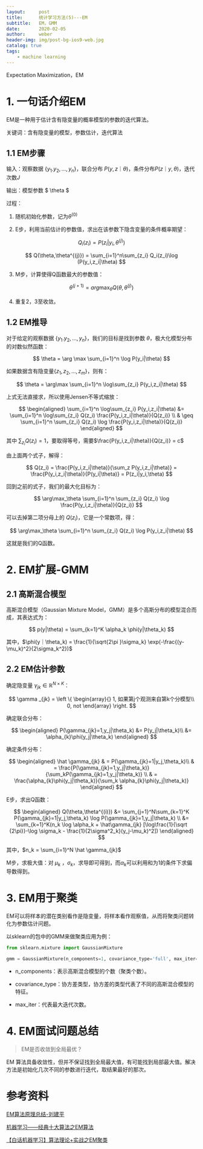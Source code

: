```yaml
---
layout:     post
title:      统计学习方法(5)---EM
subtitle:   EM，GMM
date:       2020-02-05
author:     weber
header-img: img/post-bg-ios9-web.jpg
catalog: true
tags:
    - machine learning
---
```


Expectation  Maximization，EM

# 1. 一句话介绍EM

EM是一种用于估计含有隐变量的概率模型的参数的迭代算法。

关键词：含有隐变量的模型，参数估计，迭代算法

## 1.1 EM步骤

输入：观察数据 $\{y_1.y_2,...,y_n\}$，联合分布 $P(y,z｜\theta)$，条件分布$P(z｜y,\theta)$，迭代次数$J$

输出：模型参数 $ \theta $

过程：

1. 随机初始化参数，记为$\theta^{(0)}$

2. E步，利用当前估计的参数值，求出在该参数下隐含变量的条件概率期望：

$$
Q_i(z_i) = P(z_i|y_i,\theta^{(j)})
$$

$$
Q(\theta,\theta^{(j)}) = \sum_{i=1}^n\sum_{z_i} Q_i(z_i)\log (P(y_i,z_i|\theta)
$$

3. M步，计算使得Q函数最大的参数值：	

$$
\theta^{(j+1)} = arg \max_{\theta} Q(\theta,\theta^{(j)})
$$

4. 重复2，3至收敛。

## 1.2 EM推导

对于给定的观察数据 $\{y_1.y_2,...,y_n\}$，我们的目标是找到参数 $\theta$，极大化模型分布的对数似然函数：

$$
\theta = \arg \max \sum_{i=1}^n \log P(y_i|\theta)
$$

如果数据含有隐变量$\{z_1,z_2,...,z_m\}$，则有：

$$
\theta = \arg\max \sum_{i=1}^n \log\sum_{z_i} P(y_i,z_i|\theta)
$$

上式无法直接求，所以使用Jensen不等式缩放：

$$
\begin{aligned}
\sum_{i=1}^n \log\sum_{z_i} P(y_i,z_i|\theta)
&= \sum_{i=1}^n \log\sum_{z_i} Q(z_i) \frac{P(y_i,z_i|\theta)}{Q(z_i)} \\
& \geq \sum_{i=1}^n \sum_{z_i} Q(z_i) \log \frac{P(y_i,z_i|\theta)}{Q(z_i)}
\end{aligned}
$$

其中 $\sum_{z_i} Q(z_i) = 1$，要取得等号，需要$\frac{P(y_i,z_i|\theta)}{Q(z_i)} = c$  

由上面两个式子，解得：

$$
Q(z_i) = \frac{P(y_i,z_i|\theta)}{\sum_z P(y_i,z_i|\theta)} = \frac{P(y_i,z_i|\theta)}{P(y_i|\theta)} = P(z_i|y_i,\theta)
$$

回到之前的式子，我们的最大化目标为：

$$
\arg\max_\theta \sum_{i=1}^n \sum_{z_i} Q(z_i) \log \frac{P(y_i,z_i|\theta)}{Q(z_i)}
$$

可以去掉第二项分母上的 $Q(z_i)$，它是一个常数项，得：

$$
\arg\max_\theta \sum_{i=1}^n \sum_{z_i} Q(z_i) \log P(y_i,z_i|\theta)
$$

这就是我们的Q函数。

# 2. EM扩展-GMM

## 2.1 高斯混合模型

高斯混合模型（Gaussian Mixture Model，GMM）是多个高斯分布的模型混合而成，其表达式为：

$$
p(y|\theta) = \sum_{k=1}^K \alpha_k \phi(y|\theta_k)
$$

其中，$\phi(y｜\theta_k) = \frac{1}{\sqrt{2\pi }\sigma_k} \exp(-\frac{(y-\mu_k)^2}{2\sigma_k^2})$

## 2.2 EM估计参数

确定隐变量 $\gamma_{jk} \in \mathbb{R}^{N \times K}$：

$$
\gamma _{jk} = \left \{
\begin{array}{}
1, 如果第j个观测来自第k个分模型\\
0, not
\end{array}
\right.
$$

确定联合分布：

$$
\begin{aligned}
P(\gamma_{jk}=1,y_j|\theta_k) &= P(y_j|\theta_k)\\
 &= \alpha_{k}\phi(y_j|\theta_k)
\end{aligned}
$$

确定条件分布：

$$
\begin{aligned}
\hat \gamma_{jk} & =  P(\gamma_{jk}=1|y_j,\theta_k)\\
& = \frac{P(\gamma_{jk}=1,y_j|\theta_k)}{\sum_kP(\gamma_{jk}=1,y_j|\theta_k)} \\
& = \frac{\alpha_{k}\phi(y_j|\theta_k)}{\sum_k \alpha_{k}\phi(y_j|\theta_k)}
\end{aligned}
$$

E步，求出Q函数：

$$
\begin{aligned}
Q(\theta,\theta^{(i)}) &= \sum_{j=1}^N\sum_{k=1}^K P(\gamma_{jk}=1|y_j,\theta_k)  \log P(\gamma_{jk}=1,y_j|\theta_k)  \\
&= \sum_{k=1}^K(n_k \log \alpha_k + \hat\gamma_{jk} [\log\frac{1}{\sqrt {2\pi}}-\log \sigma_k - \frac{1}{2\sigma^2_k}(y_j-\mu_k)^2])
\end{aligned}
$$

其中，$n_k = \sum_{i=1}^N \hat \gamma_{jk}$

M步，求极大值：对 $\mu_k$ ，$\sigma_k$，求导即可得到，而$\alpha_k$可以利用和为1的条件下求偏导数得到。

# 3. EM用于聚类

EM可以将样本的潜在类别看作是隐变量，将样本看作观察值，从而将聚类问题转化为参数估计问题。

以sklearn的包中的GMM来做聚类应用为例：

```python
from sklearn.mixture import GaussianMixture

gmm = GaussianMixture(n_components=1, covariance_type='full', max_iter=100)
```

- n_components：表示高斯混合模型的个数（聚类个数）。
- covariance_type：协方差类型，协方差的类型代表了不同的高斯混合模型的特征。

- max_iter：代表最大迭代次数。

# 4. EM面试问题总结

> EM是否收敛到全局最优？

EM 算法具备收敛性，但并不保证找到全局最大值，有可能找到局部最大值。解决方法是初始化几次不同的参数进行迭代，取结果最好的那次。


# 参考资料

[EM算法原理总结-刘建平](https://www.cnblogs.com/pinard/p/6912636.html)

[机器学习——经典十大算法之EM算法](https://mp.weixin.qq.com/s/724kLf67_0o8fN19Opuupg)

[【白话机器学习】算法理论+实战之EM聚类](https://mp.weixin.qq.com/s/n_n9mEHR15qLjbB7rLhmpA)